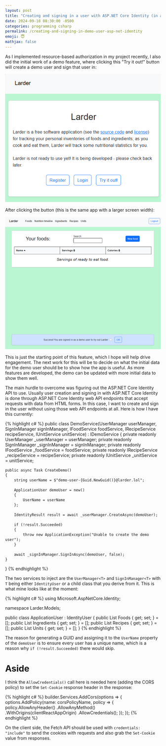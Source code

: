 ```yaml
---
layout: post
title: "Creating and signing in a user with ASP.NET Core Identity (in a service)"
date: 2024-09-18 08:30:00 -0500
categories: programming csharp
permalink: /creating-and-signing-in-demo-user-asp-net-identity
emoji: 😇
mathjax: false
---
```


As I implemented resource-based authorization in my project recently, I also did the initial work of a demo feature, where clicking this "Try it out!" button will create a demo user and sign that user in:

![Home page of Larder](assets/larder/larder-try-it-out.png)

After clicking the button (this is the same app with a larger screen width):

![Foods page of Larder seen after trying demo](assets/larder/larder-unauthenticated.png)

This is just the starting point of this feature, which I hope will help drive engagement. The next work for this will be to decide on what the initial data for the demo user should be to show how the app is useful. As more features are developed, the demo can be updated with more initial data to show them well.

The main hurdle to overcome was figuring out the ASP.NET Core Identity API to use. Usually user creation and signing in with ASP.NET Core Identity is done through ASP.NET Core Identity web API endpoints that accept requests with data from HTML forms. In this case, I want to create and sign in the user without using those web API endpoints at all. Here is how I have this currently:

{% highlight c# %}
public class DemoService(UserManager<ApplicationUser> userManager,
                        SignInManager<ApplicationUser> signInManager,
                        IFoodService foodService,
                        IRecipeService recipeService,
                        IUnitService unitService) : IDemoService
{
    private readonly UserManager<ApplicationUser> _userManager = userManager;
    private readonly SignInManager<ApplicationUser> _signInManager = signInManager;
    private readonly IFoodService _foodService = foodService;
    private readonly IRecipeService _recipeService = recipeService;
    private readonly IUnitService _unitService = unitService;

    public async Task CreateDemo()
    {
        string userName = $"demo-user-{Guid.NewGuid()}@larder.lol";

        ApplicationUser demoUser = new()
        {
            UserName = userName
        };

        IdentityResult result = await _userManager.CreateAsync(demoUser);

        if (!result.Succeeded)
        {
            throw new ApplicationException("Unable to create the demo user");
        }

        await _signInManager.SignInAsync(demoUser, false);
    }
}
{% endhighlight %}

The two services to inject are the `UserManager<T>` and `SignInManager<T>` with `T` being either `IdentityUser` or a child class that you derive from it. This is what mine looks like at the moment:

{% highlight c# %}
using Microsoft.AspNetCore.Identity;

namespace Larder.Models;

public class ApplicationUser : IdentityUser
{
    public List<Food> Foods { get; set; } = [];
    public List<Ingredient> Ingredients { get; set; } = [];
    public List<Recipe> Recipes { get; set; } = [];
    public List<Unit> Units { get; set; } = [];
}
{% endhighlight %}

The reason for generating a GUID and assigning it to the `UserName` property of the `demoUser` is to ensure every user has a unique name, which is a reason why `if (!result.Succeeded)` there would skip.

# Aside

I think the `AllowCredentials()` call here is needed here (adding the CORS policy) to set the `Set-Cookie` response header in the response:

{% highlight c# %}
builder.Services.AddCors(options =>
{
    options.AddPolicy(name: corsPolicyName,
        policy =>
        {
            policy.AllowAnyHeader()
                .AllowAnyMethod()
                .WithOrigins(clientReactAppOrigin)
                .AllowCredentials();
        });
});
{% endhighlight %}

On the client side, the Fetch API should be used with `credentials: "include"` to send the cookies with requests and also grab the `Set-Cookie` value from responses.
